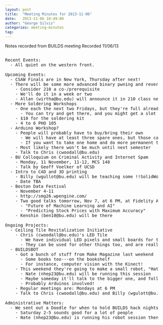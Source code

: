 ```yaml
---
layout: post
title:  "Meeting Minutes for 2013-11-06"
date:   2013-11-06 18:49:00
author: "George Silvis"
categories: meeting-minutes
tag: 
---
```


Notes recorded from BUILDS meeting
Recorded 11/06/13

<!-- more -->

<pre>

Recent Events:
  - All quiet on the western front.

Upcoming Events:
  - CSAW Finals are in New York, Thursday after next!
  - There will be some more advanced binary pwning and reversing seminars
    - Consider 210 a co-/prerequisite
    - We'll do it in a week or two
    - Allan (wirtha@bu.edu) will announce it in 210 class next week
  - More Soldering Workshops
    - One each the next two Fridays, but they're full already...
      - You can try and get there, and you might get a slot
    - $10 for the soldering kit
    - 4 to 6 PHO 105
  - Arduino Workshop?
    - People will probably have to buy/bring their own
      - We will have at least three spare ones, but those can't leave the room
      - If you want to take one home and do more permanent things, you'll need your own
    - Most likely there won't be much until next semester
    - Talk to Chris (cwoodall@bu.edu)
  - BU Colloquium on Criminal Activity and Internet Spam
    - Monday, 11 November, 11-12, MCS 148
    - Talk by Geoff Voelker of UCSD
  - Intro to CAD and 3D printing
    - Billy (wgullot@bu.edu) will be teaching some !!SolidWorks!! stuff
    - Date TBA
  - Boston Data Festival
    - November 4-11
    - http://smg26.wpengine.com/
    - Two good talks tomorrow, Nov 7, at 6 PM, at Fidelity Auditorium near South Station
      - "Future of Machine Learning and AI"
      - "Predicting Stock Prices with Maximum Accuracy"
    - Kenshin (ben10@bu.edu) will be there

Ongoing Projects:
  - Ceiling Tile Revitalization Initiative
    - Chris (cwoodall@bu.edu)'s LED Tile
      - We have individual LED pixels and small boards for them now
      - They can be used for other things too, and are really cheap
  - BUILDSBOT
    - Got a bunch of stuff from Make Magazine last weekend
      - Some books too---on the bookshelf
      - For instance, computer vision with the Kinect!
    - This weekend they're going to make a small robot, "Hatchling"
      - Nate (nhep23@bu.edu) will be running this session
      - Maybe someday it'll talk to the bigger one, and follow it around
      - Probably Arduinos involved!
    - Regular meetings are: Mondays at 6 PM
    - Talk to Chris (cwoodall@bu.edu) and Billy (wgulott@bu.edu)

Administrative Matters:
  - We sent out a Doodle for when to hold BUILDS hack nights
    - Saturday 2-5 sounds good for a lot of people
    - Nate (nhep23@bu.edu) is running his robot session then, to start it off!

</pre>
